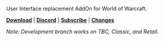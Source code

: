 User Interface replacement AddOn for World of Warcraft.

**[Download](https://www.tukui.org/download.php?ui=elvui)** | **[Discord](https://discord.gg/xFWcfgE)** | **[Subscribe](https://www.tukui.org/support.php)** | **[Changes](https://www.tukui.org/download.php?ui=elvui#changelog)**

*Note: Development branch works on TBC, Classic, and Retail.*
